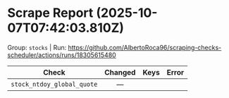 # Scrape Report (2025-10-07T07:42:03.810Z)

Group: `stocks`  |  Run: https://github.com/AlbertoRoca96/scraping-checks-scheduler/actions/runs/18305615480

| Check | Changed | Keys | Error |
|---|:---:|:--|:--|
| `stock_ntdoy_global_quote` | — |  |  |

